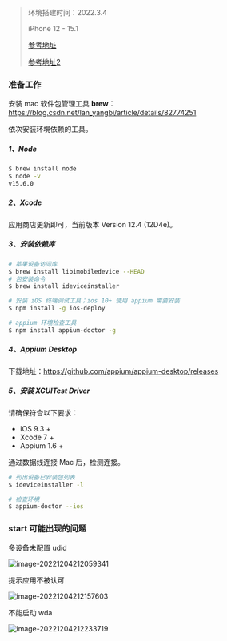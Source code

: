 > 环境搭建时间：2022.3.4
>
> iPhone 12 - 15.1
>
> [参考地址](https://action121.github.io/2019/11/13/Appium-for-Mac-%E7%8E%AF%E5%A2%83%E6%90%AD%E5%BB%BA.html)
>
> [参考地址2](https://www.gaoyaxuan.net/blog/421.html)



### 准备工作

安装 mac 软件包管理工具 **brew**：https://blog.csdn.net/lan_yangbi/article/details/82774251

依次安装环境依赖的工具。

##### 1、Node

```bash
$ brew install node
$ node -v
v15.6.0
```



##### 2、Xcode

应用商店更新即可，当前版本 Version 12.4 (12D4e)。



##### 3、安装依赖库

```bash
# 苹果设备访问库
$ brew install libimobiledevice --HEAD
# 包安装命令
$ brew install ideviceinstaller

# 安装 iOS 终端调试工具；ios 10+ 使用 appium 需要安装
$ npm install -g ios-deploy

# appium 环境检查工具
$ npm install appium-doctor -g
```



##### 4、Appium Desktop

下载地址：https://github.com/appium/appium-desktop/releases



##### 5、安装 XCUITest Driver

请确保符合以下要求：

- iOS 9.3 +
- Xcode 7 +
- Appium 1.6 +



通过数据线连接 Mac 后，检测连接。

```bash
# 列出设备已安装包列表
$ ideviceinstaller -l

# 检查环境
$ appium-doctor --ios
```



### start 可能出现的问题

多设备未配置 udid

![image-20221204212059341](https://cdn.jsdelivr.net/gh/abeelan/image-hosting-service/img/image-20221204212059341.png)

提示应用不被认可

![image-20221204212157603](https://cdn.jsdelivr.net/gh/abeelan/image-hosting-service/img/image-20221204212157603.png)

不能启动 wda

![image-20221204212233719](https://cdn.jsdelivr.net/gh/abeelan/image-hosting-service/img/image-20221204212233719.png)
